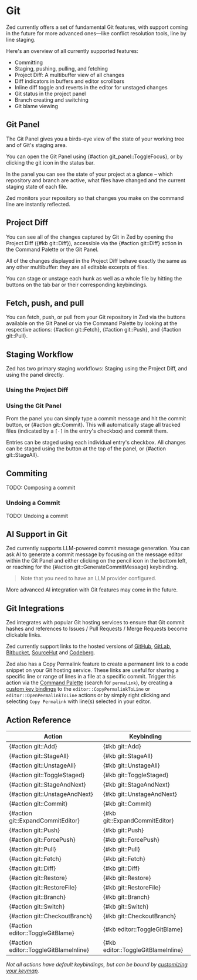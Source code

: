 # Git

Zed currently offers a set of fundamental Git features, with support coming in the future for more advanced ones—like conflict resolution tools, line by line staging.

Here's an overview of all currently supported features:

- Committing
- Staging, pushing, pulling, and fetching
- Project Diff: A multibuffer view of all changes
- Diff indicators in buffers and editor scrollbars
- Inline diff toggle and reverts in the editor for unstaged changes
- Git status in the project panel
- Branch creating and switching
- Git blame viewing

## Git Panel

The Git Panel gives you a birds-eye view of the state of your working tree and of Git's staging area.

You can open the Git Panel using {#action git_panel::ToggleFocus}, or by clicking the git icon in the status bar.

In the panel you can see  the state of your project at a glance – which repository and branch are active, what files have changed and the current staging state of each file.

Zed monitors your repository so that changes you make on the command line are instantly reflected.


## Project Diff

You can see all of the changes captured by Git in Zed by opening the Project Diff ({#kb git::Diff}), accessible via the {#action git::Diff} action in the Command Palette or the Git Panel.

All of the changes displayed in the Project Diff behave exactly the same as any other multibuffer: they are all editable excerpts of files.

You can stage or unstage each hunk as well as a whole file by hitting the buttons on the tab bar or their corresponding keybindings.

<!-- Add media and keybinding -->

## Fetch, push, and pull

You can fetch, push, or pull from your Git repository in Zed via the buttons available on the Git Panel or via the Command Palette by looking at the respective actions: {#action git::Fetch}, {#action git::Push}, and {#action git::Pull}.

## Staging Workflow

Zed has two primary staging workflows: Staging using the Project Diff, and using the panel directly.

### Using the Project Diff

### Using the Git Panel

From the panel you can simply type a commit message and hit the commit button, or {#action git::Commit}. This will automatically stage all tracked files (indicated by a `[·]` in the entry's checkbox) and commit them.

<!-- Show a set of changes with default staged -->

Entries can be staged using each individual entry's checkbox. All changes can be staged using the button at the top of the panel, or {#action git::StageAll}.

<!-- Add media and keybinding -->

## Commiting

TODO: Composing a commit

### Undoing a Commit

TODO: Undoing a commit

## AI Support in Git

Zed currently supports LLM-powered commit message generation. 
You can ask AI to generate a commit message by focusing on the message editor within the Git Panel and either clicking on the pencil icon in the bottom left, or reaching for the {#action git::GenerateCommitMessage} keybinding.

> Note that you need to have an LLM provider configured.

<!-- Add media and keybinding -->

More advanced AI integration with Git features may come in the future.

<!--
## Git Hunk Navigation

TBD: Explain Git Hunks

- Navigating hunks
- Expanding hunks
- Reverting hunks
-->

## Git Integrations

Zed integrates with popular Git hosting services to ensure that Git commit hashes and references to Issues / Pull Requests / Merge Requests become clickable links.

Zed currently support links to the hosted versions of
[GitHub](https://github.com),
[GitLab](https://gitlab.com),
[Bitbucket](https://bitbucket.org),
[SourceHut](https://sr.ht) and
[Codeberg](https://codeberg.org).

Zed also has a Copy Permalink feature to create a permanent link to a code snippet on your Git hosting service.
These links are useful for sharing a specific line or range of lines in a file at a specific commit.
Trigger this action via the [Command Palette](./getting-started.md#command-palette) (search for `permalink`),
by creating a [custom key bindings](key-bindings.md#custom-key-bindings) to the
`editor::CopyPermalinkToLine` or `editor::OpenPermalinkToLine` actions
or by simply right clicking and selecting `Copy Permalink` with line(s) selected in your editor.

## Action Reference

| Action | Keybinding |
|--------|-------------|
| {#action git::Add} | {#kb git::Add} |
| {#action git::StageAll} | {#kb git::StageAll} |
| {#action git::UnstageAll} | {#kb git::UnstageAll} |
| {#action git::ToggleStaged} | {#kb git::ToggleStaged} |
| {#action git::StageAndNext} | {#kb git::StageAndNext} |
| {#action git::UnstageAndNext} | {#kb git::UnstageAndNext} |
| {#action git::Commit} | {#kb git::Commit} |
| {#action git::ExpandCommitEditor} | {#kb git::ExpandCommitEditor} |
| {#action git::Push} | {#kb git::Push} |
| {#action git::ForcePush} | {#kb git::ForcePush} |
| {#action git::Pull} | {#kb git::Pull} |
| {#action git::Fetch} | {#kb git::Fetch} |
| {#action git::Diff} | {#kb git::Diff} |
| {#action git::Restore} | {#kb git::Restore} |
| {#action git::RestoreFile} | {#kb git::RestoreFile} |
| {#action git::Branch} | {#kb git::Branch} |
| {#action git::Switch} | {#kb git::Switch} |
| {#action git::CheckoutBranch} | {#kb git::CheckoutBranch} |
| {#action editor::ToggleGitBlame} | {#kb editor::ToggleGitBlame} |
| {#action editor::ToggleGitBlameInline} | {#kb editor::ToggleGitBlameInline} |

_Not all actions have default keybindings, but can be bound by [customizing your keymap](/key-bindings.md#user-keymaps)._

